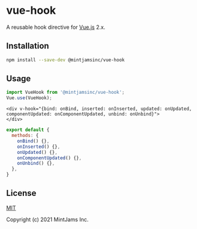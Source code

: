 # vue-hook
A reusable hook directive for [Vue.js](https://github.com/vuejs/vue) 2.x.

## Installation

```sh
npm install --save-dev @mintjamsinc/vue-hook
```

## Usage

```js
import VueHook from '@mintjamsinc/vue-hook';
Vue.use(VueHook);
```

```vue
<div v-hook="{bind: onBind, inserted: onInserted, updated: onUpdated, componentUpdated: onComponentUpdated, unbind: onUnbind}">
</div>
```

```js
export default {
  methods: {
    onBind() {},
    onInserted() {},
    onUpdated() {},
    onComponentUpdated() {},
    onUnbind() {},
  },
}
```

## License

[MIT](https://opensource.org/licenses/MIT)

Copyright (c) 2021 MintJams Inc.